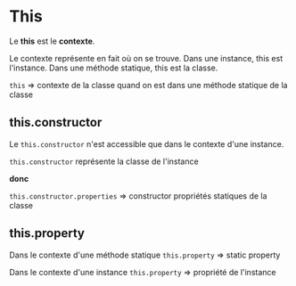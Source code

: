 # This

Le **this** est le **contexte**.

Le contexte représente en fait où on se trouve.
Dans une instance, this est l'instance.
Dans une méthode statique, this est la classe.

`this` ⇒ contexte de la classe quand on est dans une méthode statique de la classe

## this.constructor

Le `this.constructor` n'est accessible que dans le contexte d'une instance.

`this.constructor` représente la classe de l'instance

**donc**

`this.constructor.properties` ⇒ constructor propriétés statiques de la classe

## this.property

Dans le contexte d'une méthode statique
`this.property` ⇒ static property

Dans le contexte d'une instance
`this.property` => propriété de l'instance
